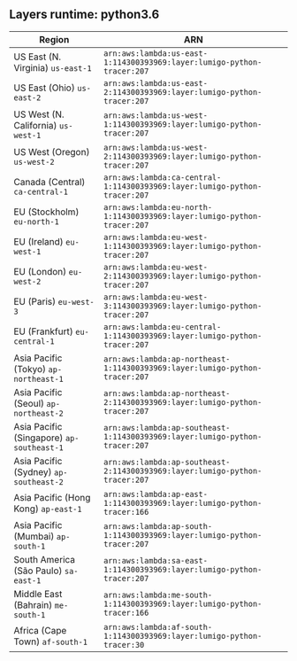 Layers runtime: python3.6
----
| Region | ARN |
| --- | --- |
|US East (N. Virginia)  `us-east-1`|`arn:aws:lambda:us-east-1:114300393969:layer:lumigo-python-tracer:207`|
|US East (Ohio)  `us-east-2`|`arn:aws:lambda:us-east-2:114300393969:layer:lumigo-python-tracer:207`|
|US West (N. California)  `us-west-1`|`arn:aws:lambda:us-west-1:114300393969:layer:lumigo-python-tracer:207`|
|US West (Oregon)  `us-west-2`|`arn:aws:lambda:us-west-2:114300393969:layer:lumigo-python-tracer:207`|
|Canada (Central)  `ca-central-1`|`arn:aws:lambda:ca-central-1:114300393969:layer:lumigo-python-tracer:207`|
|EU (Stockholm)  `eu-north-1`|`arn:aws:lambda:eu-north-1:114300393969:layer:lumigo-python-tracer:207`|
|EU (Ireland)  `eu-west-1`|`arn:aws:lambda:eu-west-1:114300393969:layer:lumigo-python-tracer:207`|
|EU (London)  `eu-west-2`|`arn:aws:lambda:eu-west-2:114300393969:layer:lumigo-python-tracer:207`|
|EU (Paris)  `eu-west-3`|`arn:aws:lambda:eu-west-3:114300393969:layer:lumigo-python-tracer:207`|
|EU (Frankfurt)  `eu-central-1`|`arn:aws:lambda:eu-central-1:114300393969:layer:lumigo-python-tracer:207`|
|Asia Pacific (Tokyo)  `ap-northeast-1`|`arn:aws:lambda:ap-northeast-1:114300393969:layer:lumigo-python-tracer:207`|
|Asia Pacific (Seoul)  `ap-northeast-2`|`arn:aws:lambda:ap-northeast-2:114300393969:layer:lumigo-python-tracer:207`|
|Asia Pacific (Singapore)  `ap-southeast-1`|`arn:aws:lambda:ap-southeast-1:114300393969:layer:lumigo-python-tracer:207`|
|Asia Pacific (Sydney)  `ap-southeast-2`|`arn:aws:lambda:ap-southeast-2:114300393969:layer:lumigo-python-tracer:207`|
|Asia Pacific (Hong Kong)  `ap-east-1`|`arn:aws:lambda:ap-east-1:114300393969:layer:lumigo-python-tracer:166`|
|Asia Pacific (Mumbai)  `ap-south-1`|`arn:aws:lambda:ap-south-1:114300393969:layer:lumigo-python-tracer:207`|
|South America (São Paulo)  `sa-east-1`|`arn:aws:lambda:sa-east-1:114300393969:layer:lumigo-python-tracer:207`|
|Middle East (Bahrain)  `me-south-1`|`arn:aws:lambda:me-south-1:114300393969:layer:lumigo-python-tracer:166`|
|Africa (Cape Town)  `af-south-1`|`arn:aws:lambda:af-south-1:114300393969:layer:lumigo-python-tracer:30`|
